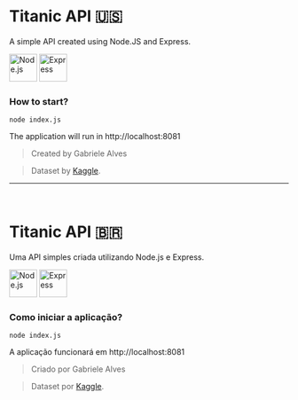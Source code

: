 # Titanic API :us:
A simple API created using Node.JS and Express.

<a href="https://nodejs.org/" title="Node.js"><img src="https://github.com/get-icon/geticon/raw/master/icons/nodejs-icon.svg" alt="Node.js" width="50px" height="50px"></a> <a href="https://expressjs.com/" title="Express"><img src="https://github.com/get-icon/geticon/raw/master/icons/express.svg" alt="Express" width="50px" height="50px"></a>

### How to start?
```
node index.js
```
The application will run in http://localhost:8081

> Created by Gabriele Alves

> Dataset by <a href="https://www.kaggle.com/c/titanic/data">Kaggle</a>.

*****
<br>

# Titanic API :brazil:
Uma API simples criada utilizando Node.js e Express.

<a href="https://nodejs.org/" title="Node.js"><img src="https://github.com/get-icon/geticon/raw/master/icons/nodejs-icon.svg" alt="Node.js" width="50px" height="50px"></a> <a href="https://expressjs.com/" title="Express"><img src="https://github.com/get-icon/geticon/raw/master/icons/express.svg" alt="Express" width="50px" height="50px"></a>

### Como iniciar a aplicação?
```
node index.js
```
A aplicação funcionará em http://localhost:8081

> Criado por Gabriele Alves

> Dataset por <a href="https://www.kaggle.com/c/titanic/data">Kaggle</a>.
